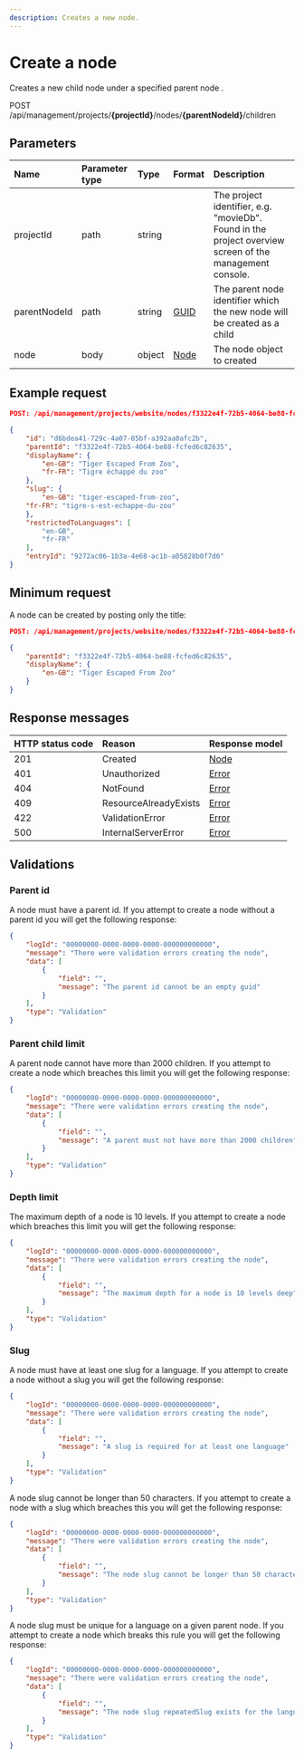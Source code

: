 ```yaml
---
description: Creates a new node.
---
```

# Create a node

Creates a new child node under a specified parent node .

<span class="label label--post">POST</span> /api/management/projects/**{projectId}**/nodes/**{parentNodeId}**/children

## Parameters

| Name | Parameter type | Type | Format | Description |
| :- | :- | :- | :- | :- |
| projectId | path | string |  | The project identifier, e.g. "movieDb". Found in the project overview screen of the management console. |
| parentNodeId | path | string | [GUID](https://docs.microsoft.com/en-us/dotnet/api/system.guid) | The parent node identifier which the new node will be created as a child |
| node | body | object | [Node](/model/node.md) | The node object to created |

## Example request

```json
POST: /api/management/projects/website/nodes/f3322e4f-72b5-4064-be88-fcfed6c82635/children

{
    "id": "d6bdea41-729c-4a07-85bf-a392aa0afc2b",
    "parentId": "f3322e4f-72b5-4064-be88-fcfed6c82635",
    "displayName": {
        "en-GB": "Tiger Escaped From Zoo",
        "fr-FR": "Tigre échappé du zoo"
    },
    "slug": {
        "en-GB": "tiger-escaped-from-zoo",
    "fr-FR": "tigre-s-est-echappe-du-zoo"
    },
    "restrictedToLanguages": [
        "en-GB",
        "fr-FR"
    ],
    "entryId": "9272ac06-1b3a-4e68-ac1b-a05828b0f7d6"
}
```

## Minimum request

A node can be created by posting only the title:

```json
POST: /api/management/projects/website/nodes/f3322e4f-72b5-4064-be88-fcfed6c82635/children

{
    "parentId": "f3322e4f-72b5-4064-be88-fcfed6c82635",
    "displayName": {
        "en-GB": "Tiger Escaped From Zoo"
    }
}
```

## Response messages

| HTTP status code | Reason | Response model |
|:-|:-|:-|
| 201 | Created | [Node](/model/node.md) |
| 401 | Unauthorized | [Error](/key-concepts/errors.md) |
| 404 | NotFound | [Error](/key-concepts/errors.md) |
| 409 | ResourceAlreadyExists | [Error](/key-concepts/errors.md) |
| 422 | ValidationError | [Error](/key-concepts/errors.md) |
| 500 | InternalServerError | [Error](/key-concepts/errors.md) |

## Validations

### Parent id

A node must have a parent id. If you attempt to create a node without a parent id you will get the following response:

```json
{
    "logId": "00000000-0000-0000-0000-000000000000",
    "message": "There were validation errors creating the node",
    "data": [
        {
            "field": "",
            "message": "The parent id cannot be an empty guid"
        }
    ],
    "type": "Validation"
}
```

### Parent child limit

A parent node cannot have more than 2000 children. If you attempt to create a node which breaches this limit you will get the following response:

```json
{
    "logId": "00000000-0000-0000-0000-000000000000",
    "message": "There were validation errors creating the node",
    "data": [
        {
            "field": "",
            "message": "A parent must not have more than 2000 children"
        }
    ],
    "type": "Validation"
}
```

### Depth limit

The maximum depth of a node is 10 levels. If you attempt to create a node which breaches this limit you will get the following response:

```json
{
    "logId": "00000000-0000-0000-0000-000000000000",
    "message": "There were validation errors creating the node",
    "data": [
        {
            "field": "",
            "message": "The maximum depth for a node is 10 levels deep"
        }
    ],
    "type": "Validation"
}
```

### Slug

A node must have at least one slug for a language. If you attempt to create a node without a slug you will get the following response:

```json
{
    "logId": "00000000-0000-0000-0000-000000000000",
    "message": "There were validation errors creating the node",
    "data": [
        {
            "field": "",
            "message": "A slug is required for at least one language"
        }
    ],
    "type": "Validation"
}
```

A node slug cannot be longer than 50 characters. If you attempt to create a node with a slug which breaches this you will get the following response:

```json
{
    "logId": "00000000-0000-0000-0000-000000000000",
    "message": "There were validation errors creating the node",
    "data": [
        {
            "field": "",
            "message": "The node slug cannot be longer than 50 characters"
        }
    ],
    "type": "Validation"
}
```

A node slug must be unique for a language on a given parent node. If you attempt to create a node which breaks this rule you will get the following response:

```json
{
    "logId": "00000000-0000-0000-0000-000000000000",
    "message": "There were validation errors creating the node",
    "data": [
        {
            "field": "",
            "message": "The node slug repeatedSlug exists for the language en-GB in parent f3322e4f-72b5-4064-be88-fcfed6c82635 in the tree 1126b642-409b-4372-bb17-0bdb7f641a5d"
        }
    ],
    "type": "Validation"
}
```

